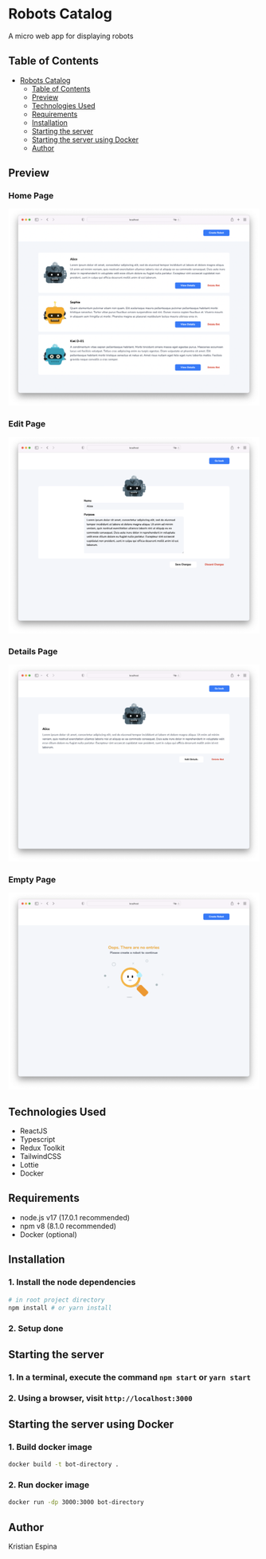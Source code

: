 # Robots Catalog

A micro web app for displaying robots

## Table of Contents

- [Robots Catalog](#robots-catalog)
  - [Table of Contents](#table-of-contents)
  - [Preview](#preview)
  - [Technologies Used](#technologies-used)
  - [Requirements](#requirements)
  - [Installation](#installation)
  - [Starting the server](#starting-the-server)
  - [Starting the server using Docker](#starting-the-server-using-docker)
  - [Author](#author)

## Preview

### Home Page

![Desktop Preview](./docs/home.png)

### Edit Page

![Mobile Preview](./docs/edit.png)

### Details Page

![Mobile Preview](./docs/details.png)

### Empty Page

![Mobile Preview](./docs/empty.png)

## Technologies Used

- ReactJS
- Typescript
- Redux Toolkit
- TailwindCSS
- Lottie
- Docker

## Requirements

- node.js v17 (17.0.1 recommended)
- npm v8 (8.1.0 recommended)
- Docker (optional)

## Installation

### 1. Install the node dependencies

```bash
# in root project directory
npm install # or yarn install
```

### 2. Setup done

## Starting the server

### 1. In a terminal, execute the command `npm start` or `yarn start`

### 2. Using a browser, visit `http://localhost:3000`

## Starting the server using Docker

### 1. Build docker image

```bash
docker build -t bot-directory .
```

### 2. Run docker image

```bash
docker run -dp 3000:3000 bot-directory
```

## Author

Kristian Espina

